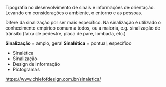 Tipografia no desenvolvimento de sinais e informações de orientação. Levando em considerações o ambiente, o entorno e as pessoas.

Difere da sinalização por ser mais específico. Na sinalização é utilizado o conhecimento empírico comum a todos, ou a maioria, e.g. sinalização de trânsito (faixa de pedestre, placa de pare, lombada, etc.)

**Sinalização** = amplo, geral
**Sinalética** = pontual, específico

- Sinalética
- Sinalização
- Design de informação
- Pictogramas


https://www.chiefofdesign.com.br/sinaletica/